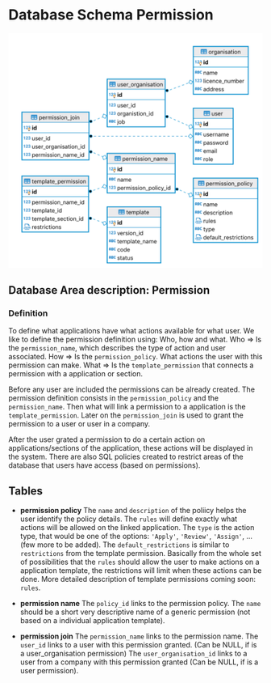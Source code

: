 # Database Schema Permission

![Database Schema](images/database-schema-permission.png)

## Database Area description: Permission

### Definition
To define what applications have what actions available for what user. We like to define the permission definition using: Who, how and what.
Who => Is the `permission_name`, which describes the type of action and user associated.
How => Is the `permission_policy`. What actions the user with this permission can make.
What => Is the `template_permission` that connects a permission with a application or section.

Before any user are included the permissions can be already created. The permission definition consists in the `permission_policy` and the `permission_name`. Then what will link a permission to a application is the `template_permission`.
Later on the `permission_join` is used to grant the permission to a user or user in a company.

After the user grated a permission to do a certain action on applications/sections of the application, these actions will be displayed in the system. There are also SQL policies created to restrict areas of the database that users have access (based on permissions).

## Tables
* **permission policy**
The `name` and `description` of the poliicy helps the user identify the policy details.
The `rules` will define exactly what actions will be allowed on the linked application.
The `type` is the action type, that would be one of the options: `'Apply'`, `'Review'`, `'Assign'`, ...(few more to be added).
The `default_restrictions` is similar to `restrictions` from the template permission. Basically from the whole set of possibilities that the `rules` should allow the user to make actions on a application template, the restrictions will limit when these actions can be done.
More detailed description of template permissions coming soon: `rules`.

* **permission name**
The `policy_id` links to the permission policy.
The `name` should be a short very descriptive name of a generic permission (not based on a individual application template).

* **permission join**
The `permission_name` links to the permission name.
The `user_id` links to a user with this permission granted. (Can be NULL, if is a user_organisation permission)
The `user_organisation_id` links to a user from a company with this permission granted (Can be NULL, if is a user permission).